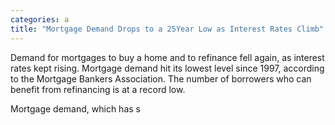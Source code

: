 ```yaml
---
categories: a
title: "Mortgage Demand Drops to a 25Year Low as Interest Rates Climb"
---
```


Demand for mortgages to buy a home and to refinance fell again, as interest rates kept rising. Mortgage demand hit its lowest level since 1997, according to the Mortgage Bankers Association. The number of borrowers who can benefit from refinancing is at a record low.



Mortgage demand, which has s